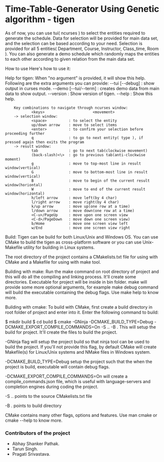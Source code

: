 # Time-Table-Generator Using Genetic algorithm - tigen

As of now, you can use tui( ncurses ) to select the entities required to generate the schedule. Data for selection will be provided for main data set, and the selection can be based according to your need. Selection is provided for all 5 entities( Department, Course, Instructor, Class_time, Room ). You can also generate a demo schedule which randomly maps the entities to each other according to given relation from the main data set.

How to use
Here's how to use it:

Help for tigen:
        When "no argument" is provided, it will show this help.
        Following are the extra arguments you can provide:
                --tui  [--debug]      : show output in curses mode.
                --demo [--tui/--term] : creates demo data from main data to show output.
                --version             : Show version of tigen.
                --help                : Show this help.

        Key combinations to navigate through ncurses window:
                <keys>                      <movement>
        -> selection window:
                <space>          : to select the entity
                up/down arrow    : move to select items
                <enter>          : to confirm your selection before proceeding further
                q                : to go to next entity( type ), if pressed again then exits the program
        -> result window:
                tab              : go to next tab(clockwise movement)
                (back-slash)<\>  : go to previous tab(anti-clockwise moment)
                g                : move to top-most line in result window(vertical)
                G                : move to bottom-most line in result window(vertical)
                B                : move to begin of the current result window(horiontal)
                W                : move to end of the current result window(horizontal)
                h/left arrow     : move left(by 4 char)
                l/right arrow    : move right(by 4 char)
                k/up arrow       : move up(one row at a time)
                l/down arrow     : move down(one row at a time)
                <C-u>/PageUp     : move upon one screen view
                <C-d>/PageDown   : move down one screen view)
                b/Home           : move one screen view left
                w/End            : move one screen view right
Build:
Tigen can be build for both Linux/Unix and Windows OS. You can use CMake to build the tigen as cross-platform software or you can use Unix-Makefile utility for building in Linux systems.

The root directory of the project contains a CMakelists.txt file for using with CMake and a Makefile for using with make tool.

Building with make:
Run the make command on root directory of project and this will do all the compiling and linking process. It'll create some directories. Executable for project will be inside in bin folder. make will provide some more optional arguments, for example make debug command will build the executable containing the debug flags. Use make help to know more.

Building with cmake:
To build with CMake, first create a build directory in root folder of project and enter into it. Enter the following command to build:

$ mkdir build
$ cd build
$ cmake -GNinja -DCMAKE_BUILD_TYPE=Debug -DCMAKE_EXPORT_COMPILE_COMMANDS=On -S .. -B .
This will setup the build for project. It'll create the files to build the project.

-GNinja flag will setup the project build so that ninja tool can be used to build the project. If you'll not provide this flag, by default CMake will create Makefile(s) for Linux/Unix systems and NMake files in Windows system.

-DCMAKE_BUILD_TYPE=Debug setup the project such that the when the project is build, executable will contain debug flags.

-DCMAKE_EXPORT_COMPILE_COMMANDS=On will create a compile_commands.json file, which is useful with language-servers and completion engines during coding the project.

-S .. points to the source CMakelists.txt file

-B . points to build directory

CMake contains many other flags, options and features. Use man cmake or cmake --help to know more.


### Contributors of the project

* Abhay Shanker Pathak.
* Tarun Singh.
* Pragati Srivastava.
